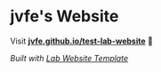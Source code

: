 
# jvfe's Website

Visit **[jvfe.github.io/test-lab-website](https://jvfe.github.io/test-lab-website)** 🚀

_Built with [Lab Website Template](https://greene-lab.gitbook.io/lab-website-template-docs)_

